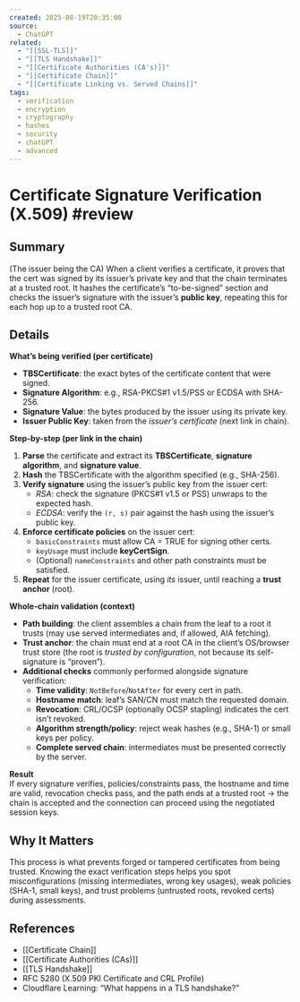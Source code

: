 ```yaml
---
created: 2025-08-19T20:35:00
source:
  - ChatGPT
related:
  - "[[SSL-TLS]]"
  - "[[TLS Handshake]]"
  - "[[Certificate Authorities (CA's)]]"
  - "[[Certificate Chain]]"
  - "[[Certificate Linking vs. Served Chains]]"
tags:
  - verification
  - encryption
  - cryptography
  - hashes
  - security
  - chatGPT
  - advanced
---
```

# Certificate Signature Verification (X.509) #review 

## Summary
(The issuer being the CA)
When a client verifies a certificate, it proves that the cert was signed by its issuer’s private key and that the chain terminates at a trusted root. It hashes the certificate’s “to-be-signed” section and checks the issuer’s signature with the issuer’s **public key**, repeating this for each hop up to a trusted root CA.

## Details
**What’s being verified (per certificate)**
- **TBSCertificate**: the exact bytes of the certificate content that were signed.
- **Signature Algorithm**: e.g., RSA-PKCS#1 v1.5/PSS or ECDSA with SHA-256.
- **Signature Value**: the bytes produced by the issuer using its private key.
- **Issuer Public Key**: taken from the *issuer’s certificate* (next link in chain).

**Step-by-step (per link in the chain)**
1. **Parse** the certificate and extract its **TBSCertificate**, **signature algorithm**, and **signature value**.  
2. **Hash** the TBSCertificate with the algorithm specified (e.g., SHA-256).  
3. **Verify signature** using the issuer’s public key from the issuer cert:  
   - *RSA*: check the signature (PKCS#1 v1.5 or PSS) unwraps to the expected hash.  
   - *ECDSA*: verify the `(r, s)` pair against the hash using the issuer’s public key.  
4. **Enforce certificate policies** on the issuer cert:  
   - `basicConstraints` must allow CA = TRUE for signing other certs.  
   - `keyUsage` must include **keyCertSign**.  
   - (Optional) `nameConstraints` and other path constraints must be satisfied.  
5. **Repeat** for the issuer certificate, using *its* issuer, until reaching a **trust anchor** (root).

**Whole-chain validation (context)**
- **Path building**: the client assembles a chain from the leaf to a root it trusts (may use served intermediates and, if allowed, AIA fetching).  
- **Trust anchor**: the chain must end at a root CA in the client’s OS/browser trust store (the root is *trusted by configuration*, not because its self-signature is “proven”).  
- **Additional checks** commonly performed alongside signature verification:  
  - **Time validity**: `NotBefore`/`NotAfter` for every cert in path.  
  - **Hostname match**: leaf’s SAN/CN must match the requested domain.  
  - **Revocation**: CRL/OCSP (optionally OCSP stapling) indicates the cert isn’t revoked.  
  - **Algorithm strength/policy**: reject weak hashes (e.g., SHA-1) or small keys per policy.  
  - **Complete served chain**: intermediates must be presented correctly by the server.

**Result**  
If every signature verifies, policies/constraints pass, the hostname and time are valid, revocation checks pass, and the path ends at a trusted root → the chain is accepted and the connection can proceed using the negotiated session keys.

## Why It Matters
This process is what prevents forged or tampered certificates from being trusted. Knowing the exact verification steps helps you spot misconfigurations (missing intermediates, wrong key usages), weak policies (SHA-1, small keys), and trust problems (untrusted roots, revoked certs) during assessments.

## References
- [[Certificate Chain]]
- [[Certificate Authorities (CAs)]]
- [[TLS Handshake]]
- RFC 5280 (X.509 PKI Certificate and CRL Profile)
- Cloudflare Learning: “What happens in a TLS handshake?”
